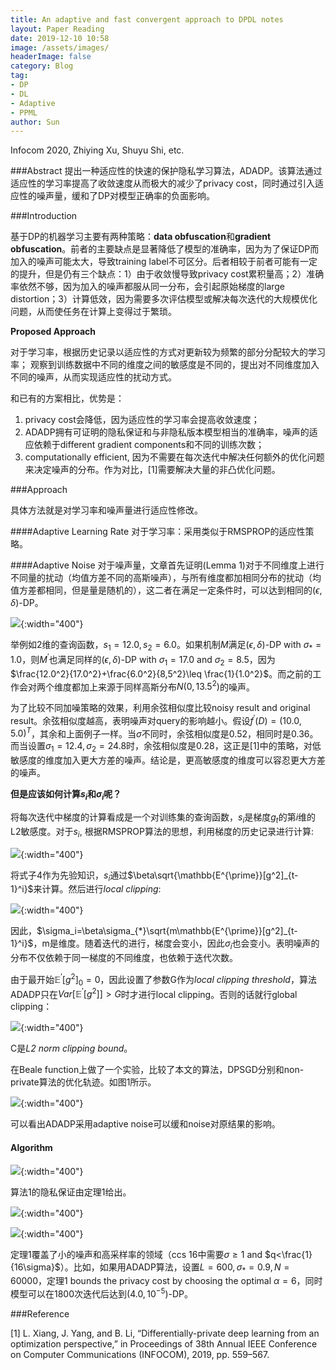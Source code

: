 ```yaml
---
title: An adaptive and fast convergent approach to DPDL notes
layout: Paper Reading
date: 2019-12-10 10:58
image: /assets/images/
headerImage: false
category: Blog
tag:
- DP
- DL
- Adaptive
- PPML
author: Sun
---
```


Infocom 2020, Zhiying Xu, Shuyu Shi, etc.

###Abstract
提出一种适应性的快速的保护隐私学习算法，ADADP。该算法通过适应性的学习率提高了收敛速度从而极大的减少了privacy cost，同时通过引入适应性的噪声量，缓和了DP对模型正确率的负面影响。
<!--more-->

###Introduction

基于DP的机器学习主要有两种策略：**data obfuscation**和**gradient obfuscation**。前者的主要缺点是显著降低了模型的准确率，因为为了保证DP而加入的噪声可能太大，导致training label不可区分。后者相较于前者可能有一定的提升，但是仍有三个缺点：1）由于收敛慢导致privacy cost累积量高；2）准确率依然不够，因为加入的噪声都服从同一分布，会引起原始梯度的large distortion；3）计算低效，因为需要多次评估模型或解决每次迭代的大规模优化问题，从而使任务在计算上变得过于繁琐。

**Proposed Approach**

对于学习率，根据历史记录以适应性的方式对更新较为频繁的部分分配较大的学习率；
观察到训练数据中不同的维度之间的敏感度是不同的，提出对不同维度加入不同的噪声，从而实现适应性的扰动方式。

和已有的方案相比，优势是：

1. privacy cost会降低，因为适应性的学习率会提高收敛速度；
2. ADADP拥有可证明的隐私保证和与非隐私版本模型相当的准确率，噪声的适应依赖于different gradient components和不同的训练次数；
3. computationally efficient, 因为不需要在每次迭代中解决任何额外的优化问题来决定噪声的分布。作为对比，[1]需要解决大量的非凸优化问题。

###Approach

具体方法就是对学习率和噪声量进行适应性修改。

####Adaptive Learning Rate
对于学习率：采用类似于RMSPROP的适应性策略。

####Adaptive Noise
对于噪声量，文章首先证明(Lemma 1)对于不同维度上进行不同量的扰动（均值方差不同的高斯噪声），与所有维度都加相同分布的扰动（均值方差都相同，但是量是随机的），这二者在满足一定条件时，可以达到相同的$(\epsilon, \delta)$-DP。

![](/assets/images/2019-12-10-An-adaptive-and-fast-dpdl/image-20191211100005606.png){:width="400"}

举例如2维的查询函数，$s_1=12.0,s_2=6.0$。如果机制$M$满足$(\epsilon,\delta)$-DP with $\sigma_{*}=1.0$，则$M^{\prime}$也满足同样的$(\epsilon,\delta)$-DP with $\sigma_1=17.0$ and $\sigma_2=8.5$，因为$\frac{12.0^2}{17.0^2}+\frac{6.0^2}{8,5^2}\leq \frac{1}{1.0^2}$。而之前的工作会对两个维度都加上来源于同样高斯分布$N(0,13.5^2)$的噪声。

为了比较不同加噪策略的效果，利用余弦相似度比较noisy result and original result。余弦相似度越高，表明噪声对query的影响越小。假设$f^{\prime}(D)=(10.0,5.0)^T$，其余和上面例子一样。当$\sigma$不同时，余弦相似度是0.52，相同时是0.36。而当设置$\sigma_1=12.4, \sigma_2=24.8$时，余弦相似度是0.28，这正是[1]中的策略，对低敏感度的维度加入更大方差的噪声。结论是，更高敏感度的维度可以容忍更大方差的噪声。

**但是应该如何计算$s_i$和$\sigma_i$呢？**

将每次迭代中梯度的计算看成是一个对训练集的查询函数，$s_i$是梯度$g_t$的第$i$维的L2敏感度。对于$s_i$, 根据RMSPROP算法的思想，利用梯度的历史记录进行计算:

![](/assets/images/2019-12-10-An-adaptive-and-fast-dpdl/image-20191211165407229.png){:width="400"}

将式子4作为先验知识，$s_i$通过$\beta\sqrt{\mathbb{E^{\prime}}[g^2]_{t-1}^i}$来计算。然后进行*local clipping*:

![](/assets/images/2019-12-10-An-adaptive-and-fast-dpdl/image-20191211170513075.png){:width="400"}

因此，$\sigma_i=\beta\sigma_{*}\sqrt{m\mathbb{E^{\prime}}[g^2]_{t-1}^i}$，m是维度。随着迭代的进行，梯度会变小，因此$\sigma_i$也会变小。表明噪声的分布不仅依赖于同一梯度的不同维度，也依赖于迭代次数。

由于最开始$\mathbb{E^{\prime}}[g^2]_{0}=0$，因此设置了参数G作为*local clipping threshold*，算法ADADP只在$Var[\mathbb{E^{\prime}}[g^2]] > G$时才进行local clipping。否则的话就行global clipping：

![](/assets/images/2019-12-10-An-adaptive-and-fast-dpdl/image-20191211180339407.png){:width="400"}

C是*L2 norm clipping bound*。

在Beale function上做了一个实验，比较了本文的算法，DPSGD分别和non-private算法的优化轨迹。如图1所示。

![](/assets/images/2019-12-10-An-adaptive-and-fast-dpdl/image-20191211180921078.png){:width="400"}

可以看出ADADP采用adaptive noise可以缓和noise对原结果的影响。

#### Algorithm

![](/assets/images/2019-12-10-An-adaptive-and-fast-dpdl/image-20191211181617343.png){:width="400"}

算法1的隐私保证由定理1给出。

![](/assets/images/2019-12-10-An-adaptive-and-fast-dpdl/image-20191211181915031.png){:width="400"}

![](/assets/images/2019-12-10-An-adaptive-and-fast-dpdl/image-20191211181956823.png){:width="400"}

定理1覆盖了小的噪声和高采样率的领域（ccs 16中需要$\sigma \geq 1$ and $q<\frac{1}{16\sigma}$）。比如，如果用ADADP算法，设置$L=600, \sigma_*=0.9, N=60000$，定理1 bounds the privacy cost by choosing the optimal $\alpha=6$，同时模型可以在1800次迭代后达到$(4.0, 10^{-5})$-DP。



###Reference

[1] L. Xiang, J. Yang, and B. Li, “Differentially-private deep learning from an optimization perspective,” in Proceedings of 38th Annual IEEE Conference on Computer Communications (INFOCOM), 2019, pp. 559–567.

